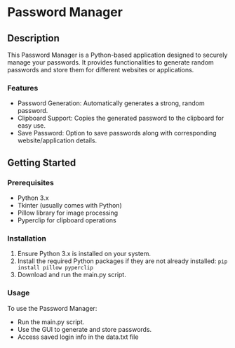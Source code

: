 # Password Manager

## Description
This Password Manager is a Python-based application designed to securely manage your passwords. It provides functionalities to generate random passwords and store them for different websites or applications.

### Features
- Password Generation: Automatically generates a strong, random password.
- Clipboard Support: Copies the generated password to the clipboard for easy use.
- Save Password: Option to save passwords along with corresponding website/application details.

## Getting Started

### Prerequisites
- Python 3.x
- Tkinter (usually comes with Python)
- Pillow library for image processing
- Pyperclip for clipboard operations

### Installation
1) Ensure Python 3.x is installed on your system.
2) Install the required Python packages if they are not already installed:
`pip install pillow pyperclip`
3) Download and run the main.py script.

### Usage
To use the Password Manager:  
- Run the main.py script.  
- Use the GUI to generate and store passwords.  
- Access saved login info in the data.txt file
